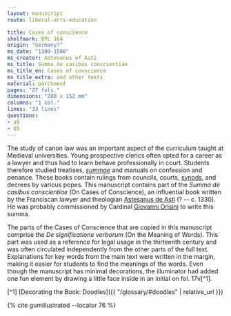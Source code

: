 ```yaml
---
layout: manuscript
route: liberal-arts-education

title: Cases of conscience
shelfmark: BPL 164
origin: "Germany?"
ms_date: "1300-1500"
ms_creator: Astesanus of Asti
ms_title: Summa de casibus conscientiae
ms_title_en: Cases of conscience
ms_title_extra: and other texts
material: parchment
pages: "27 fols."
dimensions: "208 x 152 mm"
columns: "1 col."
lines: "33 lines"
questions:
- a5
- b5
---
```


The study of canon law was an important aspect of the curriculum taught
at Medieval universities. Young prospective clerics often opted for a
career as a lawyer and thus had to learn behave professionally in court.
Students therefore studied treatises,
*[summae](https://en.wikipedia.org/wiki/Summa)* and manuals on
confession and penance. These books contain rulings from councils,
courts, [synods](https://en.wikipedia.org/wiki/Synod), and decrees by
various popes. This manuscript contains part of the *Summa de casibus conscientiae* (On Cases of Conscience), an influential book written by
the Franciscan lawyer and theologian [Astesanus de Asti](https://en.wikipedia.org/wiki/Astesanus_of_Asti) (? -- c. 1330).
He was probably commissioned by Cardinal [Giovanni Orisini](https://en.wikipedia.org/wiki/Giovanni_Gaetano_Orsini_(cardinal))
to write this summa.

The parts of the Cases of Conscience that are copied in this manuscript
comprise the *De significatione verborum* (On the Meaning of Words).
This part was used as a reference for legal usage in the thirteenth
century and was often circulated independently from the other parts of
the full text. Explanations for key words from the main text were
written in the margin, making it easier for students to find the
meanings of the words. Even though the manuscript has minimal
decorations, the illuminator had added one fun element by drawing a
little face inside in an initial on fol. <span data-fol="17v" class="fref">17v</span>[^1].

[^1] [Decorating the Book: Doodles]({{ "/glossary/#doodles" | relative_url }})

{% cite gumillustrated --locator 76 %}
